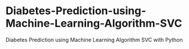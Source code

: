 # Diabetes-Prediction-using-Machine-Learning-Algorithm-SVC
Diabetes Prediction using Machine Learning Algorithm SVC with Python
